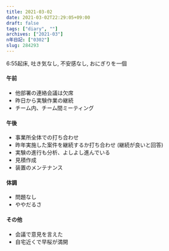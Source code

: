 ```yaml
---
title: 2021-03-02
date: 2021-03-02T22:29:05+09:00
draft: false
tags: ["diary", ""]
archives: ["2021-03"]
n年日記: ["0302"]
slug: 284293
---
```

6:55起床, 吐き気なし, 不安感なし, おにぎりを一個
#### 午前
- 他部署の連絡会議は欠席
- 昨日から実験作業の継続
- チーム内、チーム間ミーティング
#### 午後
- 事業所全体での打ち合わせ
- 昨年実施した案件を継続するか打ち合わせ (継続が良いと回答)
- 実験の進行も分析、よしよし進んでいる
- 見積作成
- 装置のメンテナンス
#### 体調
- 問題なし
- ややだるさ
#### その他
- 会議で意見を言えた
- 自宅近くで早桜が満開